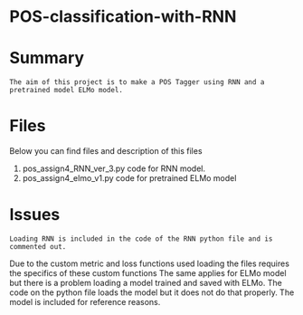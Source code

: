 # POS-classification-with-RNN

# Summary
	The aim of this project is to make a POS Tagger using RNN and a pretrained model ELMo model. 
# Files
Below you can find files and description of this files
1) pos_assign4_RNN_ver_3.py code for RNN model.
2) pos_assign4_elmo_v1.py code for pretrained ELMo model
# Issues
	Loading RNN is included in the code of the RNN python file and is commented out. 
  Due to the custom metric and loss functions used loading the files requires the specifics of these custom functions
	The same applies for ELMo model but there is a problem loading a model trained and saved with ELMo. 
  The code on the python file loads the model but it does not do that properly. The model is included for reference reasons.
